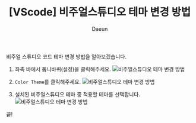 ﻿---
layout: post
title: '[VScode] 비주얼스튜디오 테마 변경 방법'
subheading: 비주얼스튜디오 테마 변경 방법
author: Daeun
categories: VScode
banner:
tags: VScode 비주얼스튜디오 비주얼스튜디오코드 VScode_테마변경방법 VScode_Themes
sidebar: []
---

비주얼 스튜디오 코드 테마 변경 방법을 알아보겠습니다.

1. 좌측 바에서 톱니바퀴(설정)을 클릭해주세요.
![비주얼스튜디오 테마 변경 방법](https://user-images.githubusercontent.com/79370538/213861452-413e922c-bb15-4656-b73f-c886869c9c27.jpg)

1. `Color Theme`를 클릭해주세요.
![비주얼스튜디오 테마 변경 방법](https://user-images.githubusercontent.com/79370538/213861449-3fb2e8ba-9f0e-4b90-8bf3-ad9d79740cf9.jpg)

1. 설치된 비주얼스튜디오 테마 중 적용할 테마를 선택합니다.
![비주얼스튜디오 테마 변경 방법](https://user-images.githubusercontent.com/79370538/213861451-34f588ca-52c5-4bf0-9e49-13f8a84f0050.jpg)

끝!
